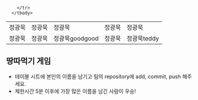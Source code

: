 <table>
      <tbody>
        <tr>
    <td>정광묵</td>
  	  <td>정광묵</td>
	  <td>정광묵</td>
	  <td>정광묵</td>
	  <td>정광묵</td>
        <tr>
          <td>정광묵</td>
          <td>정광묵</td>
          <td>정광묵goodgood</td>
          <td>정광묵</td>
          <td>정광묵teddy</td>
        
        </tr>
      </tbody>
</table>

## 땅따먹기 게임

- 테이블 시트에 본인의 이름을 남기고 팀의 repository에 add, commit, push 해주세요.
- 제한시간 5분 이후에 가장 많은 이름을 남긴 사람이 우승!

